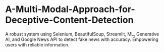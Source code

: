 # A-Multi-Modal-Approach-for-Deceptive-Content-Detection
A robust system using Selenium, BeautifulSoup, Streamlit, ML, Generative AI, and Google News API to detect fake news with accuracy. Empowering users with reliable information.
